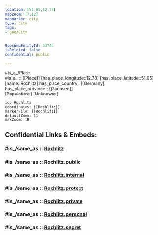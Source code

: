 ```yaml
---
location: [51.05,12.78] 
mapzoom: [7,12] 
mapmarker: city 
type: City
tags:
- geo/City


SpocWebEntityId: 33746
isDeleted: false
confidential: public

---
```

#is_a_/Place  
#is_a_ :: [[Place]] 
[has_place_longitude::12.78] 
[has_place_latitude::51.05] 
[name::Rochlitz] 
has_place_country:: [[Germany]]  
has_place_province:: [[Sachsen]]  
[Population::] 
[Unknown::] 


```leaflet
id: Rochlitz
coordinates: [[Rochlitz]] 
markerFile: [[Rochlitz]] 
defaultZoom: 11 
maxZoom: 18
```


## Confidential Links & Embeds: 

### #is_/same_as :: [Rochlitz](/_Standards/Earth/Continent/Europe/Europe~Central/Germany/Germany~East/Sachsen/counties~Sachsen/Mittelsachsen/cities~Mittelsachsen/Rochlitz.md) 

### #is_/same_as :: [Rochlitz.public](/_public/Earth/Continent/Europe/Europe~Central/Germany/Germany~East/Sachsen/counties~Sachsen/Mittelsachsen/cities~Mittelsachsen/Rochlitz.public.md) 

### #is_/same_as :: [Rochlitz.internal](/_internal/Earth/Continent/Europe/Europe~Central/Germany/Germany~East/Sachsen/counties~Sachsen/Mittelsachsen/cities~Mittelsachsen/Rochlitz.internal.md) 

### #is_/same_as :: [Rochlitz.protect](/_protect/Earth/Continent/Europe/Europe~Central/Germany/Germany~East/Sachsen/counties~Sachsen/Mittelsachsen/cities~Mittelsachsen/Rochlitz.protect.md) 

### #is_/same_as :: [Rochlitz.private](/_private/Earth/Continent/Europe/Europe~Central/Germany/Germany~East/Sachsen/counties~Sachsen/Mittelsachsen/cities~Mittelsachsen/Rochlitz.private.md) 

### #is_/same_as :: [Rochlitz.personal](/_personal/Earth/Continent/Europe/Europe~Central/Germany/Germany~East/Sachsen/counties~Sachsen/Mittelsachsen/cities~Mittelsachsen/Rochlitz.personal.md) 

### #is_/same_as :: [Rochlitz.secret](/_secret/Earth/Continent/Europe/Europe~Central/Germany/Germany~East/Sachsen/counties~Sachsen/Mittelsachsen/cities~Mittelsachsen/Rochlitz.secret.md)

